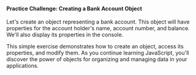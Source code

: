 #### Practice Challenge: Creating a Bank Account Object

Let's create an object representing a bank account. This object will have properties for the account holder's name, account number, and balance. We'll also display its properties in the console.

This simple exercise demonstrates how to create an object, access its properties, and modify them. As you continue learning JavaScript, you'll discover the power of objects for organizing and managing data in your applications.